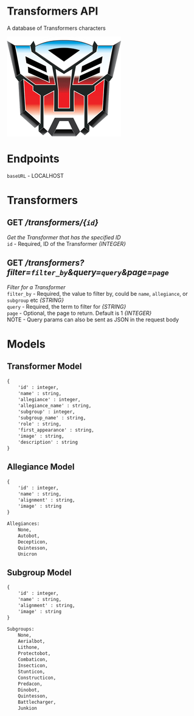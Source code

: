 # Transformers API
A database of Transformers characters

![Transformers](logo.png)

# Endpoints
`baseURL` - LOCALHOST

# Transformers

## **GET** */transformers/{`id`}* <br>
*Get the Transformer that has the specified ID* <br>
`id` - Required, ID of the Transformer *{INTEGER}*

## **GET** */transformers?filter=`filter_by`&query=`query`&page=`page`* <br>
*Filter for a Transformer* <br>
`filter_by` - Required, the value to filter by, could be `name`, `allegiance`, or `subgroup` etc *{STRING}* <br>
`query` - Required, the term to filter for *{STRING}* <br>
`page` - Optional, the page to return. Default is 1 *{INTEGER}* <br>
NOTE - Query params can also be sent as JSON in the request body

# Models

## Transformer Model

```
{
	'id' : integer,
	'name' : string,
	'allegiance' : integer,
	'allegiance_name' : string,
	'subgroup' : integer,
	'subgroup_name' : string,
	'role' : string,
	'first_appearance' : string,
	'image' : string,
	'description' : string
}
```

## Allegiance Model
```
{
	'id' : integer,
	'name' : string,
	'alignment' : string,
	'image' : string
}
```
```
Allegiances: 
	None, 
	Autobot, 
	Decepticon, 
	Quintesson, 
	Unicron
```
## Subgroup Model
```
{
	'id' : integer,
	'name' : string,
	'alignment' : string,
	'image' : string
}
```
```
Subgroups:
	None,
	Aerialbot,
	Lithone,
	Protectobot,
	Combaticon,
	Insecticon,
	Stunticon,
	Constructicon,
	Predacon,
	Dinobot,
	Quintesson,
	Battlecharger,
	Junkion
```
